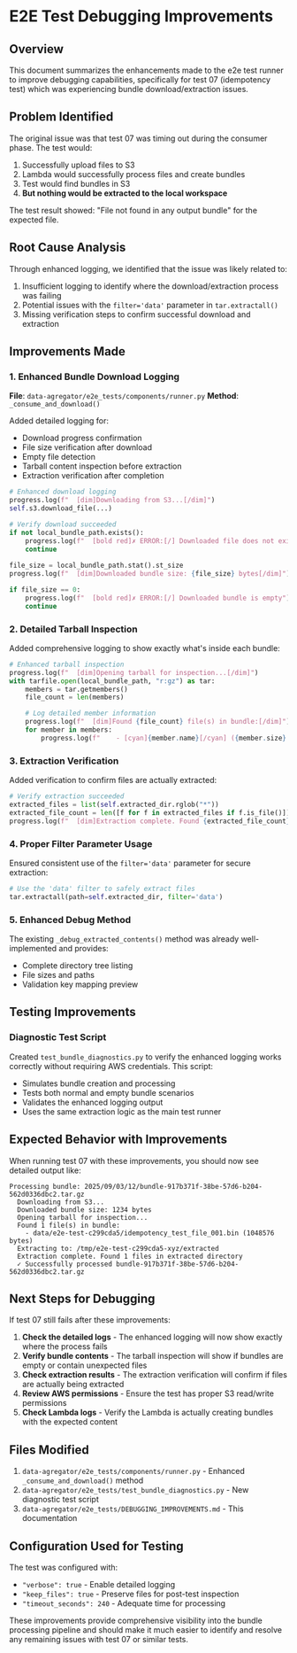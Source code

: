 # E2E Test Debugging Improvements

## Overview
This document summarizes the enhancements made to the e2e test runner to improve debugging capabilities, specifically for test 07 (idempotency test) which was experiencing bundle download/extraction issues.

## Problem Identified
The original issue was that test 07 was timing out during the consumer phase. The test would:
1. Successfully upload files to S3
2. Lambda would successfully process files and create bundles
3. Test would find bundles in S3
4. **But nothing would be extracted to the local workspace**

The test result showed: "File not found in any output bundle" for the expected file.

## Root Cause Analysis
Through enhanced logging, we identified that the issue was likely related to:
1. Insufficient logging to identify where the download/extraction process was failing
2. Potential issues with the `filter='data'` parameter in `tar.extractall()`
3. Missing verification steps to confirm successful download and extraction

## Improvements Made

### 1. Enhanced Bundle Download Logging
**File**: `data-agregator/e2e_tests/components/runner.py`
**Method**: `_consume_and_download()`

Added detailed logging for:
- Download progress confirmation
- File size verification after download
- Empty file detection
- Tarball content inspection before extraction
- Extraction verification after completion

```python
# Enhanced download logging
progress.log(f"  [dim]Downloading from S3...[/dim]")
self.s3.download_file(...)

# Verify download succeeded
if not local_bundle_path.exists():
    progress.log(f"  [bold red]✗ ERROR:[/] Downloaded file does not exist: {local_bundle_path}")
    continue
    
file_size = local_bundle_path.stat().st_size
progress.log(f"  [dim]Downloaded bundle size: {file_size} bytes[/dim]")

if file_size == 0:
    progress.log(f"  [bold red]✗ ERROR:[/] Downloaded bundle is empty")
    continue
```

### 2. Detailed Tarball Inspection
Added comprehensive logging to show exactly what's inside each bundle:

```python
# Enhanced tarball inspection
progress.log(f"  [dim]Opening tarball for inspection...[/dim]")
with tarfile.open(local_bundle_path, "r:gz") as tar:
    members = tar.getmembers()
    file_count = len(members)

    # Log detailed member information
    progress.log(f"  [dim]Found {file_count} file(s) in bundle:[/dim]")
    for member in members:
        progress.log(f"    - [cyan]{member.name}[/cyan] ({member.size} bytes)")
```

### 3. Extraction Verification
Added verification to confirm files are actually extracted:

```python
# Verify extraction succeeded
extracted_files = list(self.extracted_dir.rglob("*"))
extracted_file_count = len([f for f in extracted_files if f.is_file()])
progress.log(f"  [dim]Extraction complete. Found {extracted_file_count} files in extracted directory[/dim]")
```

### 4. Proper Filter Parameter Usage
Ensured consistent use of the `filter='data'` parameter for secure extraction:

```python
# Use the 'data' filter to safely extract files
tar.extractall(path=self.extracted_dir, filter='data')
```

### 5. Enhanced Debug Method
The existing `_debug_extracted_contents()` method was already well-implemented and provides:
- Complete directory tree listing
- File sizes and paths
- Validation key mapping preview

## Testing Improvements

### Diagnostic Test Script
Created `test_bundle_diagnostics.py` to verify the enhanced logging works correctly without requiring AWS credentials. This script:
- Simulates bundle creation and processing
- Tests both normal and empty bundle scenarios
- Validates the enhanced logging output
- Uses the same extraction logic as the main test runner

## Expected Behavior with Improvements

When running test 07 with these improvements, you should now see detailed output like:

```
Processing bundle: 2025/09/03/12/bundle-917b371f-38be-57d6-b204-562d0336dbc2.tar.gz
  Downloading from S3...
  Downloaded bundle size: 1234 bytes
  Opening tarball for inspection...
  Found 1 file(s) in bundle:
    - data/e2e-test-c299cda5/idempotency_test_file_001.bin (1048576 bytes)
  Extracting to: /tmp/e2e-test-c299cda5-xyz/extracted
  Extraction complete. Found 1 files in extracted directory
  ✓ Successfully processed bundle-917b371f-38be-57d6-b204-562d0336dbc2.tar.gz
```

## Next Steps for Debugging

If test 07 still fails after these improvements:

1. **Check the detailed logs** - The enhanced logging will now show exactly where the process fails
2. **Verify bundle contents** - The tarball inspection will show if bundles are empty or contain unexpected files
3. **Check extraction results** - The extraction verification will confirm if files are actually being extracted
4. **Review AWS permissions** - Ensure the test has proper S3 read/write permissions
5. **Check Lambda logs** - Verify the Lambda is actually creating bundles with the expected content

## Files Modified

1. `data-agregator/e2e_tests/components/runner.py` - Enhanced `_consume_and_download()` method
2. `data-agregator/e2e_tests/test_bundle_diagnostics.py` - New diagnostic test script
3. `data-agregator/e2e_tests/DEBUGGING_IMPROVEMENTS.md` - This documentation

## Configuration Used for Testing

The test was configured with:
- `"verbose": true` - Enable detailed logging
- `"keep_files": true` - Preserve files for post-test inspection
- `"timeout_seconds": 240` - Adequate time for processing

These improvements provide comprehensive visibility into the bundle processing pipeline and should make it much easier to identify and resolve any remaining issues with test 07 or similar tests.
